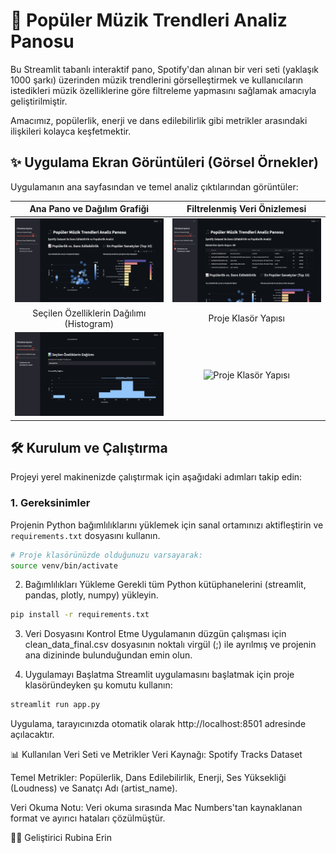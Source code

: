 # 🎵 Popüler Müzik Trendleri Analiz Panosu

Bu Streamlit tabanlı interaktif pano, Spotify'dan alınan bir veri seti (yaklaşık 1000 şarkı) üzerinden müzik trendlerini görselleştirmek ve kullanıcıların istedikleri müzik özelliklerine göre filtreleme yapmasını sağlamak amacıyla geliştirilmiştir.

Amacımız, popülerlik, enerji ve dans edilebilirlik gibi metrikler arasındaki ilişkileri kolayca keşfetmektir.

## ✨ Uygulama Ekran Görüntüleri (Görsel Örnekler)

Uygulamanın ana sayfasından ve temel analiz çıktılarından görüntüler:

| Ana Pano ve Dağılım Grafiği | Filtrelenmiş Veri Önizlemesi |
| :---: | :---: |
| ![Ana Pano Görünümü](Ekran%20Resmi%202025-10-25%2014.15.40.png) | ![Filtrelenmiş Veri Önizlemesi](Ekran%20Resmi%202025-10-25%2014.17.09.png) |
| Seçilen Özelliklerin Dağılımı (Histogram) | Proje Klasör Yapısı |
| ![Seçilen Özelliklerin Dağılımı](Ekran%20Resmi%202025-10-25%2014.16.16.png) | ![Proje Klasör Yapısı](Ekran%20Resmi%202025-10-25%2013.41.01.png) |

## 🛠️ Kurulum ve Çalıştırma

Projeyi yerel makinenizde çalıştırmak için aşağıdaki adımları takip edin:

### 1. Gereksinimler

Projenin Python bağımlılıklarını yüklemek için sanal ortamınızı aktifleştirin ve `requirements.txt` dosyasını kullanın.

```bash
# Proje klasörünüzde olduğunuzu varsayarak:
source venv/bin/activate
```

2. Bağımlılıkları Yükleme
Gerekli tüm Python kütüphanelerini (streamlit, pandas, plotly, numpy) yükleyin.

```bash
pip install -r requirements.txt
```
3. Veri Dosyasını Kontrol Etme
Uygulamanın düzgün çalışması için clean_data_final.csv dosyasının noktalı virgül (;) ile ayrılmış ve projenin ana dizininde bulunduğundan emin olun.

4. Uygulamayı Başlatma
Streamlit uygulamasını başlatmak için proje klasöründeyken şu komutu kullanın:

```bash
streamlit run app.py
```
Uygulama, tarayıcınızda otomatik olarak http://localhost:8501 adresinde açılacaktır.

📊 Kullanılan Veri Seti ve Metrikler
Veri Kaynağı: Spotify Tracks Dataset

Temel Metrikler: Popülerlik, Dans Edilebilirlik, Enerji, Ses Yüksekliği (Loudness) ve Sanatçı Adı (artist_name).

Veri Okuma Notu: Veri okuma sırasında Mac Numbers'tan kaynaklanan format ve ayırıcı hataları çözülmüştür.

🧑‍💻 Geliştirici
Rubina Erin
